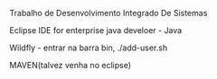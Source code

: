 Trabalho de Desenvolvimento Integrado De Sistemas

Eclipse IDE for enterprise java develoer - Java

Wildfly - entrar na barra bin, ./add-user.sh

MAVEN(talvez venha no eclipse)